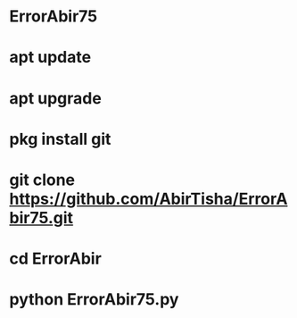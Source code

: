 # ErrorAbir75
# apt update 
# apt upgrade 
# pkg install git 
# git clone https://github.com/AbirTisha/ErrorAbir75.git
# cd ErrorAbir
# python ErrorAbir75.py
